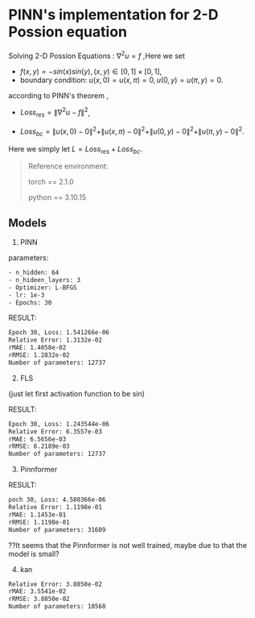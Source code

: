 # PINN's implementation for 2-D Possion equation

Solving 2-D Possion Equations : $\nabla^2 u=f$ ,Here we set

- $f(x,y)=-sin(x)sin(y),(x,y)\in [0,1]\times[0,1]$,
- boundary condition: $u(x,0)=u(x,\pi)=0,u(0,y)=u(\pi,y)=0$.

according to PINN's theorem , 

- $Loss_{res}=\|\nabla^2 u - f\|^2$,

- $Loss_{bc}=\|u(x,0)-0\|^2+\|u(x,\pi)-0\|^2+\|u(0,y)-0\|^2+\|u(\pi,y)-0\|^2$.

Here we simply let $L=Loss_{res}+Loss_{bc}$.

> Reference environment:
> 
> torch == 2.1.0
> 
> python == 3.10.15
> 
## Models 

1. PINN

parameters:
```bash
- n_hidden: 64
- n_hideen_layers: 3
- Optimizer: L-BFGS
- lr: 1e-3
- Epochs: 30
```
RESULT:
```bash
Epoch 30, Loss: 1.541266e-06
Relative Error: 1.3132e-02
rMAE: 1.4058e-02
rRMSE: 1.2832e-02
Number of parameters: 12737
```

2. FLS
   
(just let first activation function to be sin)

RESULT:

```bash
Epoch 30, Loss: 1.243544e-06
Relative Error: 6.3557e-03
rMAE: 6.5656e-03
rRMSE: 6.2189e-03
Number of parameters: 12737
```

3. Pinnformer
   
RESULT:

```bash
poch 30, Loss: 4.580366e-06
Relative Error: 1.1198e-01
rMAE: 1.1453e-01
rRMSE: 1.1198e-01
Number of parameters: 31609
```

??It seems that the Pinnformer is not well trained, maybe due to that the model is small?

4. kan

```bash
Relative Error: 3.8850e-02
rMAE: 3.5541e-02
rRMSE: 3.8850e-02
Number of parameters: 10560
```



